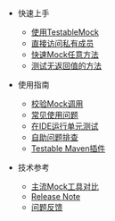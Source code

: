 - 快速上手
  - [使用TestableMock](zh-cn/doc/setup.md)
  - [直接访问私有成员](zh-cn/doc/private-accessor.md)
  - [快速Mock任意方法](zh-cn/doc/use-mock.md)
  - [测试无返回值的方法](zh-cn/doc/test-void-method.md)

- 使用指南
  - [校验Mock调用](zh-cn/doc/invoke-matcher.md)
  - [常见使用问题](zh-cn/doc/frequently-asked-questions.md)
  - [在IDE运行单元测试](zh-cn/doc/use-in-ide.md)
  - [自助问题排查](zh-cn/doc/troubleshooting.md)
  - [Testable Maven插件](zh-cn/doc/use-maven-plugin.md)

- 技术参考
  - [主流Mock工具对比](zh-cn/doc/comparation.md)
  - [Release Note](zh-cn/doc/release-note.md)
  - [问题反馈](zh-cn/doc/feedback.md)
